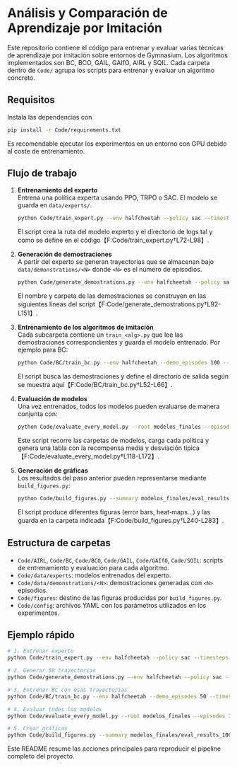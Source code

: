 # Análisis y Comparación de Aprendizaje por Imitación

Este repositorio contiene el código para entrenar y evaluar varias técnicas de aprendizaje por imitación sobre entornos de Gymnasium. Los algoritmos implementados son BC, BCO, GAIL, GAIfO, AIRL y SQIL. Cada carpeta dentro de `Code/` agrupa los scripts para entrenar y evaluar un algoritmo concreto.

## Requisitos

Instala las dependencias con

```bash
pip install -r Code/requirements.txt
```

Es recomendable ejecutar los experimentos en un entorno con GPU debido al coste de entrenamiento.

## Flujo de trabajo

1. **Entrenamiento del experto**  
   Entrena una política experta usando PPO, TRPO o SAC. El modelo se guarda en `data/experts/`.
   ```bash
   python Code/train_expert.py --env halfcheetah --policy sac --timesteps 2000000
   ```
   El script crea la ruta del modelo experto y el directorio de logs tal y como se define en el código【F:Code/train_expert.py†L72-L98】.

2. **Generación de demostraciones**  
   A partir del experto se generan trayectorias que se almacenan bajo `data/demonstrations/<N>` donde `<N>` es el número de episodios.
   ```bash
   python Code/generate_demostrations.py --env halfcheetah --policy sac --timesteps 2000000 --num_episodes 100
   ```
   El nombre y carpeta de las demostraciones se construyen en las siguientes líneas del script【F:Code/generate_demostrations.py†L92-L151】.

3. **Entrenamiento de los algoritmos de imitación**  
   Cada subcarpeta contiene un `train_<alg>.py` que lee las demostraciones correspondientes y guarda el modelo entrenado. Por ejemplo para BC:
   ```bash
   python Code/BC/train_bc.py --env halfcheetah --demo_episodes 100 --timesteps 2000000
   ```
   El script busca las demostraciones y define el directorio de salida según se muestra aquí【F:Code/BC/train_bc.py†L52-L66】.

4. **Evaluación de modelos**  
   Una vez entrenados, todos los modelos pueden evaluarse de manera conjunta con:
   ```bash
   python Code/evaluate_every_model.py --root modelos_finales --episodes 100
   ```
   Este script recorre las carpetas de modelos, carga cada política y genera una tabla con la recompensa media y desviación típica【F:Code/evaluate_every_model.py†L118-L172】.

5. **Generación de gráficas**  
   Los resultados del paso anterior pueden representarse mediante `build_figures.py`:
   ```bash
   python Code/build_figures.py --summary modelos_finales/eval_results_100eps.xlsx
   ```
   El script produce diferentes figuras (error bars, heat‑maps…) y las guarda en la carpeta indicada【F:Code/build_figures.py†L240-L283】.

## Estructura de carpetas

- `Code/AIRL`, `Code/BC`, `Code/BCO`, `Code/GAIL`, `Code/GAIfO`, `Code/SQIL`: scripts de entrenamiento y evaluación para cada algoritmo.
- `Code/data/experts`: modelos entrenados del experto.
- `Code/data/demonstrations/<N>`: demostraciones generadas con `<N>` episodios.
- `Code/figures`: destino de las figuras producidas por `build_figures.py`.
- `Code/config`: archivos YAML con los parámetros utilizados en los experimentos.

## Ejemplo rápido

```bash
# 1. Entrenar experto
python Code/train_expert.py --env halfcheetah --policy sac --timesteps 2000000

# 2. Generar 50 trayectorias
python Code/generate_demostrations.py --env halfcheetah --policy sac --timesteps 2000000 --num_episodes 50

# 3. Entrenar BC con esas trayectorias
python Code/BC/train_bc.py --env halfcheetah --demo_episodes 50 --timesteps 2000000

# 4. Evaluar todos los modelos
python Code/evaluate_every_model.py --root modelos_finales --episodes 100

# 5. Crear gráficas
python Code/build_figures.py --summary modelos_finales/eval_results_100eps.xlsx
```

Este README resume las acciones principales para reproducir el pipeline completo del proyecto.
